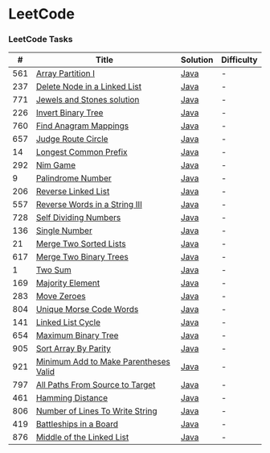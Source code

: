LeetCode
=========

### LeetCode Tasks



| # | Title | Solution | Difficulty |
|---| ----- | -------- | ---------- |
|561|[Array Partition I](https://leetcode.com/problems/array-partition-i/description/) | [Java](./src/array_partition_I)|-|
|237|[Delete Node in a Linked List](https://leetcode.com/problems/delete-node-in-a-linked-list/description/) | [Java](./src/delete_node_linked_list)|-|
|771|[Jewels and Stones solution](https://leetcode.com/problems/jewels-and-stones/description/) | [Java](./src/jewels_and_stones)|-|
|226|[Invert Binary Tree](https://leetcode.com/problems/invert-binary-tree/description/) | [Java](./src/invert_binary_tree)|-|
|760|[Find Anagram Mappings](https://leetcode.com/problems/find-anagram-mappings/description/) | [Java](./src/find_anagram_mappings)|-|
|657|[Judge Route Circle](https://leetcode.com/problems/judge-route-circle/description/) | [Java](./src/judge_route_circle)|-|
|14|[Longest Common Prefix](https://leetcode.com/problems/longest-common-prefix/description/) | [Java](./src/longest_common_prefix)|-|
|292|[Nim Game](https://leetcode.com/problems/nim-game/description/) | [Java](./src/nim_game)|-|
|9|[Palindrome Number](https://leetcode.com/problems/nim-game/) | [Java](./src/palindrome_number)|-|
|206|[Reverse Linked List](https://leetcode.com/problems/reverse-linked-list/description/) | [Java](./src/reverse_linked_list)|-|
|557|[Reverse Words in a String III](https://leetcode.com/problems/reverse-words-in-a-string-iii/description/) | [Java](./src/reverse_words_string_III)|-|
|728|[Self Dividing Numbers](https://leetcode.com/problems/self-dividing-numbers/description/) | [Java](./src/self_dividing_numbers)|-|
|136|[Single Number](https://leetcode.com/problems/single-number/description/) | [Java](./src/single_number)|-|
|21|[Merge Two Sorted Lists](https://leetcode.com/problems/merge-two-sorted-lists/description/) | [Java](./src/merge_two_sorted_lists)|-|
|617|[Merge Two Binary Trees](https://leetcode.com/problems/merge-two-binary-trees/description/) | [Java](./src/merge_two_binary_trees)|-|
|1|[Two Sum](https://leetcode.com/problems/two-sum/) | [Java](./src/two_sum)|-|
|169|[Majority Element](https://leetcode.com/problems/majority-element/description/) | [Java](./src/majority_element)|-|
|283|[Move Zeroes](https://leetcode.com/problems/move-zeroes/description/) | [Java](./src/move_zeroes)|-|
|804|[Unique Morse Code Words](https://leetcode.com/problems/unique-morse-code-words/description/) | [Java](./src/unique_morse_code_words)|-|
|141|[Linked List Cycle](https://leetcode.com/problems/linked-list-cycle/description/) | [Java](./src/linked_list_cycle)|-|
|654|[Maximum Binary Tree](https://leetcode.com/problems/maximum-binary-tree/) | [Java](./src/maximum_binary_tree)|-|
|905|[Sort Array By Parity](https://leetcode.com/problems/sort-array-by-parity/) | [Java](./src/sort_array_by_parity)|-|
|921|[Minimum Add to Make Parentheses Valid](https://leetcode.com/problems/minimum-add-to-make-parentheses-valid/) | [Java](./src/minimum_add_to_make_parentheses_valid)|-|
|797|[All Paths From Source to Target](https://leetcode.com/problems/all-paths-from-source-to-target/) | [Java](./src/all_paths_from_source_to_target)|-|
|461|[Hamming Distance](https://leetcode.com/problems/hamming-distance/) | [Java](./src/hamming_distance)|-|
|806|[Number of Lines To Write String](https://leetcode.com/problems/number-of-lines-to-write-string/) | [Java](./src/number_of_lines_to_write_string)|-|
|419|[Battleships in a Board](https://leetcode.com/problems/battleships-in-a-board/) | [Java](./src/battleships_in_a_board)|-|
|876|[Middle of the Linked List](https://leetcode.com/problems/middle-of-the-linked-list/) | [Java](./src/middle_of_the_linked_list)|-|
